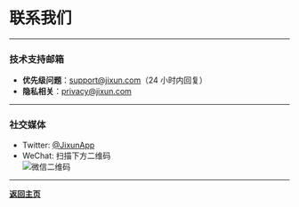 # 联系我们  

---

### **技术支持邮箱**  
- **优先级问题**：support@jixun.com（24 小时内回复）  
- **隐私相关**：privacy@jixun.com  

---

### **社交媒体**  
- Twitter: [@JixunApp](https://twitter.com/JixunApp)  
- WeChat: 扫描下方二维码  
  ![微信二维码](path/to/wechat_qr.png)  

---

**[返回主页](index.md)**  
